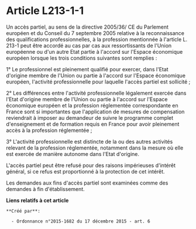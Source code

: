 # Article L213-1-1

Un accès partiel, au sens de la directive 2005/36/ CE du Parlement européen et du Conseil du 7 septembre 2005 relative à la
reconnaissance des qualifications professionnelles, à la profession mentionnée à l'article L. 213-1 peut être accordé au cas
par cas aux ressortissants de l'Union européenne ou d'un autre Etat partie à l'accord sur l'Espace économique européen
lorsque les trois conditions suivantes sont remplies : 

1° Le professionnel est pleinement qualifié pour exercer, dans l'Etat d'origine membre de l'Union ou partie à l'accord sur
l'Espace économique européen, l'activité professionnelle pour laquelle l'accès partiel est sollicité ; 

2° Les différences entre l'activité professionnelle légalement exercée dans l'Etat d'origine membre de l'Union ou partie à
l'accord sur l'Espace économique européen et la profession réglementée correspondante en France sont si importantes que
l'application de mesures de compensation reviendrait à imposer au demandeur de suivre le programme complet d'enseignement et
de formation requis en France pour avoir pleinement accès à la profession réglementée ; 

3° L'activité professionnelle est distincte de la ou des autres activités relevant de la profession réglementée, notamment
dans la mesure où elle est exercée de manière autonome dans l'Etat d'origine. 

L'accès partiel peut être refusé pour des raisons impérieuses d'intérêt général, si ce refus est proportionné à la protection
de cet intérêt. 

Les demandes aux fins d'accès partiel sont examinées comme des demandes à fin d'établissement.

**Liens relatifs à cet article**

	**Créé par**:

	  - Ordonnance n°2015-1682 du 17 décembre 2015 - art. 6
